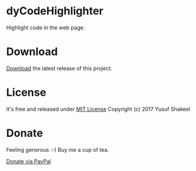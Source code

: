 # dyCodeHighlighter
Highlight code in the web page.

# Download

[Download](https://github.com/yusufshakeel/dyCodeHighlighter/releases) the latest release of this project.

# License
It's free and released under [MIT License](https://github.com/yusufshakeel/dyCodeHighlighter/blob/master/LICENSE) Copyright (c) 2017 Yusuf Shakeel

# Donate
Feeling generous :-) Buy me a cup of tea.

[Donate via PayPal](https://www.paypal.me/yusufshakeel)